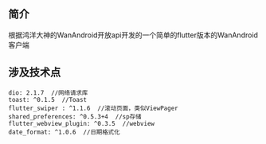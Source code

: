 
## 简介

根据鸿洋大神的WanAndroid开放api开发的一个简单的flutter版本的WanAndroid客户端

## 涉及技术点

``` 
dio: 2.1.7  //网络请求库
toast: ^0.1.5  //Toast
flutter_swiper : ^1.1.6  //滚动页面，类似ViewPager
shared_preferences: ^0.5.3+4  //sp存储
flutter_webview_plugin: ^0.3.5  //webview
date_format: ^1.0.6  //日期格式化
``` 
